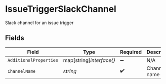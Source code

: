 # IssueTriggerSlackChannel

Slack channel for an issue trigger


## Fields

| Field                    | Type                     | Required                 | Description              |
| ------------------------ | ------------------------ | ------------------------ | ------------------------ |
| `AdditionalProperties`   | map[string]*interface{}* | :heavy_minus_sign:       | N/A                      |
| `ChannelName`            | *string*                 | :heavy_check_mark:       | Channel name             |